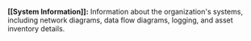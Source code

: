 **[[System Information]]:** Information about the organization's systems, including network diagrams, data flow diagrams, logging, and asset inventory details.